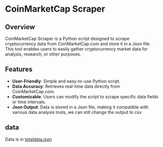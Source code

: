 # CoinMarketCap Scraper

## Overview

CoinMarketCap Scraper is a Python script designed to scrape cryptocurrency data from CoinMarketCap.com and store it in a Json file. This tool enables users to easily gather cryptocurrency market data for analysis, research, or other purposes.

## Features

- **User-Friendly**: Simple and easy-to-use Python script.
- **Data Accuracy**: Retrieves real-time data directly from CoinMarketCap.com.
- **Customizable**: Users can modify the script to scrape specific data fields or time intervals.
- **Json Output**: Data is stored in a Json file, making it compatible with various data analysis tools, we can still change the output to csv


## data
Data is in [totaldata.json](https://github.com/Sanskar-khandelwal/scraped_coinmarketcap/blob/main/totaldata.json)